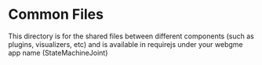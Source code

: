 # Common Files
This directory is for the shared files between different components (such as plugins, visualizers, etc) and is available in requirejs under your webgme app name (StateMachineJoint)
